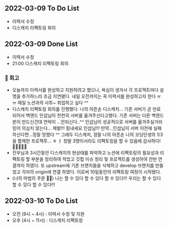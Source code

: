 ## 2022-03-09 To Do List

- 이력서 수정
- 디스캐치 리팩토링 회의

## 2022-03-09 Done List

- 이력서 수정 
- 21:00 디스캐치 리팩토링 회의

### 🌱 회고

- 오늘까지 이력서를 완성하고 지원하려고 했으나, 욕심이 생겨서 각 프로젝트마다 설명을 추가하느라 조금 지연됐다. 내일 오전까지는 꼭 이력서를 완성하고자 한다 ㅠㅠ 매일 노션과의 사투~ 취업하고 싶다 ^^ 
- 디스캐치 리팩토링 회의를 진행했다. 나의 아픈손 디스캐치... 기존 서버가 곧 만료되어서 백엔드 인섭님이 천천히 서버를 옮겨주신다고했다. 기존 서버는 다른 백엔드 분이 만드신건데 연락이 ...안되신다..^^ 인섭님이 성공적으로 서버를 옮겨주실거라 믿어 의심치 않는다... 제발!!! 힘내세요 인섭님!!! 만약...인섭님이 서버 이전에 실패하신다면...정말 망했다 ^^ 그래두 디스캐치, 정말 나의 아픈손 나의 코딩인생의 1/3을 함께한 프로젝투... ㅎ ㅏ 정말 3명이서라도 리팩토링을 할 수 있음에 감사하다! 🙏🙏🙏🙏🙏
- 진우님과 3시간동안 디스캐치의 현상태를 파악하고 노션에 리팩토링의 필요성과 리팩토링 할 부분을 정리하여 적었고 깃헙 이슈 정리 및 프로젝트를 생성하여 칸반 연결까지 하였다.  또 upstream에 기존 브랜치들을 삭제하고 develop 브랜치를 만들었고 각자의 origin에 연결 하였다.  이로써 10일동안의 리팩토링 여정이 시작됐다. 
- (나의 마법의 주문 🧙‍♂️) 나는 할 수 있다 할 수 있다 할 수 있다!!! 우리는 할 수 있다 할 수 있다 할 수 있다!!!

## 2022-03-10 To Do List

- 오전 (9시 ~ 4시) : 이력서 수정 및 지원 
- 오후 (4시 ~ 11시) : 디스캐치 리팩토링 


